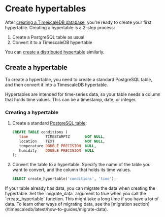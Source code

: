 # Create hypertables
After [creating a TimescaleDB database][install], you're ready to create your
first hypertable. Creating a hypertable is a 2-step process:
1.  Create a PostgreSQL table as usual
2.  Convert it to a TimescaleDB hypertable

You can [create a distributed hypertable][create-distributed-hypertable]
similarly.

## Create a hypertable
To create a hypertable, you need to create a standard PostgreSQL table, and then
convert it into a TimescaleDB hypertable.

Hypertables are intended for time-series data, so your table needs a column that
holds time values. This can be a timestamp, date, or integer.

<procedure>

### Creating a hypertable
1.  Create a standard [PostgreSQL table][postgres-createtable]:
    ```sql
    CREATE TABLE conditions (
       time        TIMESTAMPTZ       NOT NULL,
       location    TEXT              NOT NULL,
       temperature DOUBLE PRECISION  NULL,
       humidity    DOUBLE PRECISION  NULL
    );
    ```
1.  Convert the table to a hypertable. Specify the name of the table you want to
    convert, and the column that holds its time values.
     ```sql
     SELECT create_hypertable('conditions', 'time');
     ```

<highlight type="note">
If your table already has data, you can migrate the data when creating the
hypertable. Set the `migrate_data` argument to true when you call the
`create_hypertable` function. This might take a long time if you have a lot of
data. To learn other ways of migrating data, see the [migration
section](/timescaledb/latest/how-to-guides/migrate-data).
</highlight>

</procedure>

[create-distributed-hypertable]: /how-to-guides/distributed-hypertables/create-distributed-hypertables/
[install]: /install/:currentVersion:/
[postgres-createtable]: https://www.postgresql.org/docs/current/sql-createtable.html
